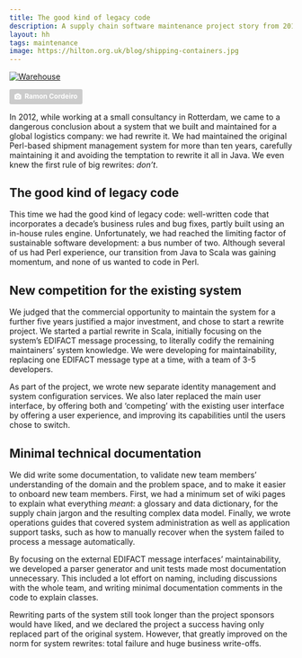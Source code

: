 ```yaml
---
title: The good kind of legacy code
description: A supply chain software maintenance project story from 2012
layout: hh
tags: maintenance
image: https://hilton.org.uk/blog/shipping-containers.jpg
---
```


<!-- 
1. 2012, at a small consultancy in Rotterdam, dangerous conclusion: rewrite.
2. Custom-built supply chain management software; Perl wisely never ported to Java.
3. Good legacy code, incorporating a decade’s business rules and bug fixes.
4. Partial rewrite in Scala, to literally codify the maintainers’ knowledge.
5. Commercial opportunity to continue maintenance for 5 years.
6. Planning for maintainability, replacing one EDIFACT message type at a time.
7. Separate identity management and admin services
8. Later replaced the main UI, offering both and ‘competing’ on UX.
9. Some documentation: glossary, data dictionary, operations guides, external interfaces.
10. More effort on naming, code comments, and automated tests, especially for messages.
11. New application in production until 20??
-->

[![Warehouse](warehouse.jpg)](https://unsplash.com/photos/ZsHqFTWynv8)

<a style="background-color:#ccc;color:white;text-decoration:none;padding:4px 6px;font-family:-apple-system, sans-serif;font-size:12px;font-weight:bold;line-height:1.2;display:inline-block;border-radius:3px" href="https://unsplash.com/photos/ZsHqFTWynv8" rel="noopener noreferrer" title="Photo by Ramon Cordeiro"><span style="display:inline-block;padding:2px 3px"><svg xmlns="http://www.w3.org/2000/svg" style="height:12px;width:auto;position:relative;vertical-align:middle;top:-1px;fill:white" viewBox="0 0 32 32"><title>unsplash-logo</title><path d="M20.8 18.1c0 2.7-2.2 4.8-4.8 4.8s-4.8-2.1-4.8-4.8c0-2.7 2.2-4.8 4.8-4.8 2.7.1 4.8 2.2 4.8 4.8zm11.2-7.4v14.9c0 2.3-1.9 4.3-4.3 4.3h-23.4c-2.4 0-4.3-1.9-4.3-4.3v-15c0-2.3 1.9-4.3 4.3-4.3h3.7l.8-2.3c.4-1.1 1.7-2 2.9-2h8.6c1.2 0 2.5.9 2.9 2l.8 2.4h3.7c2.4 0 4.3 1.9 4.3 4.3zm-8.6 7.5c0-4.1-3.3-7.5-7.5-7.5-4.1 0-7.5 3.4-7.5 7.5s3.3 7.5 7.5 7.5c4.2-.1 7.5-3.4 7.5-7.5z"></path></svg></span><span style="display:inline-block;padding:2px 3px">Ramon Cordeiro</span></a>

In 2012, while working at a small consultancy in Rotterdam, we came to a dangerous conclusion about a system that we built and maintained for a global logistics company: we had rewrite it.
We had maintained the original Perl-based shipment management system for more than ten years, carefully maintaining it and avoiding the temptation to rewrite it all in Java.
We even knew the first rule of big rewrites: _don’t_.

## The good kind of legacy code

This time we had the good kind of legacy code: well-written code that incorporates a decade’s business rules and bug fixes, partly built using an in-house rules engine.
Unfortunately, we had reached the limiting factor of sustainable software development: a bus number of two.
Although several of us had Perl experience, our transition from Java to Scala was gaining momentum, and none of us wanted to code in Perl.

## New competition for the existing system

We judged that the commercial opportunity to maintain the system for a further five years justified a major investment, and chose to start a rewrite project.
We started a partial rewrite in Scala, initially focusing on the system’s EDIFACT message processing, to literally codify the remaining maintainers’ system knowledge.
We were developing for maintainability, replacing one EDIFACT message type at a time, with a team of 3-5 developers.

As part of the project, we wrote new separate identity management and system configuration services.
We also later replaced the main user interface, by offering both and ‘competing’ with the existing user interface by offering a user experience, and improving its capabilities until the users chose to switch.

## Minimal technical documentation

We did write some documentation, to validate new team members’ understanding of the domain and the problem space, and to make it easier to onboard new team members.
First, we had a minimum set of wiki pages to explain what everything _meant_: a glossary and data dictionary, for the supply chain jargon and the resulting complex data model.
Finally, we wrote operations guides that covered system administration as well as application support tasks, such as how to manually recover when the system failed to process a message automatically.

By focusing on the external EDIFACT message interfaces’ maintainability, we developed a parser generator and unit tests made most documentation unnecessary.
This included a lot effort on naming, including discussions with the whole team, and writing minimal documentation comments in the code to explain classes.

Rewriting parts of the system still took longer than the project sponsors would have liked, and we declared the project a success having only replaced part of the original system.
However, that greatly improved on the norm for system rewrites: total failure and huge business write-offs.
